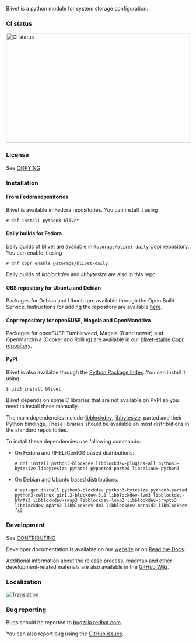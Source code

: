 Blivet is a python module for system storage configuration.

### CI status

<img alt="CI status" src="https://fedorapeople.org/groups/storage_apis/statuses/blivet-master.svg" width="100%" height="300ex" />

### License

See [COPYING](https://github.com/storaged-project/blivet/blob/master/COPYING)

### Installation

#### From Fedora repositories

Blivet is available in Fedora repositories. You can install it using

    # dnf install python3-blivet

#### Daily builds for Fedora

Daily builds of Blivet are available in `@storage/blivet-daily` Copr repository.
You can enable it using

    # dnf copr enable @storage/blivet-daily

Daily builds of _libblockdev_ and _libbytesize_ are also in this repo.

#### OBS repository for Ubuntu and Debian

Packages for Debian and Ubuntu are available through the Open Build Service.
Instructions for adding the repository are available [here](https://software.opensuse.org/download.html?project=home:vtrefny&package=python3-blivet).

#### Copr repository for openSUSE, Mageia and OpenMandriva

Packages for openSUSE Tumbleweed, Mageia (8 and newer) and OpenMandriva (Cooker and Rolling) are available in our [blivet-stable Copr repository](https://copr.fedorainfracloud.org/coprs/g/storage/blivet-stable/).

#### PyPI

Blivet is also available through the [Python Package Index](https://pypi.org/project/blivet/).
You can install it using

    $ pip3 install blivet

Blivet depends on some C libraries that are not available on PyPI so you need to install these manually.

The main dependencies include [libblockdev](https://github.com/storaged-project/libblockdev), [libbytesize](https://github.com/storaged-project/libbytesize), parted and their Python bindings.
These libraries should be available on most distributions in the standard repositories.

To install these dependencies use following commands:

 * On Fedora and RHEL/CentOS based distributions:

       # dnf install python3-blockdev libblockdev-plugins-all python3-bytesize libbytesize python3-pyparted parted libselinux-python3
 * On Debian and Ubuntu based distributions:

       # apt-get install python3-blockdev python3-bytesize python3-parted python3-selinux gir1.2-blockdev-3.0 libblockdev-lvm3 libblockdev-btrfs3 libblockdev-swap3 libblockdev-loop3 libblockdev-crypto3 libblockdev-mpath3 libblockdev-dm3 libblockdev-mdraid3 libblockdev-fs3

### Development

See [CONTRIBUTING](https://github.com/storaged-project/blivet/blob/master/CONTRIBUTING)

Developer documentation is available on our [website](http://storaged.org/blivet/) or on [Read the Docs](https://blivet.readthedocs.io/en/latest/).

Additional information about the release process, roadmap and other development-related materials are also available in the [GitHub Wiki](https://github.com/storaged-project/blivet/wiki).

### Localization

[![Translation](https://translate.fedoraproject.org/widgets/blivet/-/blivet-master/287x66-grey.png)](https://translate.fedoraproject.org/engage/blivet/?utm_source=widget)

### Bug reporting

Bugs should be reported to [bugzilla.redhat.com](https://bugzilla.redhat.com/enter_bug.cgi?product=Fedora&component=python-blivet).

You can also report bug using the [GitHub issues](https://github.com/storaged-project/blivet/issues).
